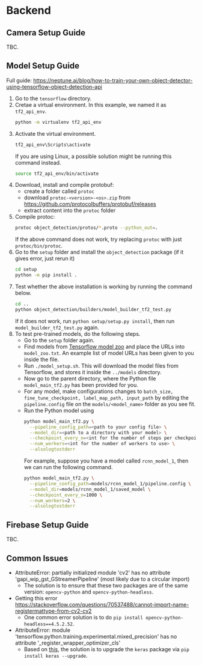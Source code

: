# Backend

## Camera Setup Guide
TBC.

## Model Setup Guide
Full guide: https://neptune.ai/blog/how-to-train-your-own-object-detector-using-tensorflow-object-detection-api

1. Go to the `tensorflow` directory.
1. Cretae a virtual environment. In this example, we named it as `tf2_api_env`.
    ```sh
    python -m virtualenv tf2_api_env
    ```
1. Activate the virtual environment.
    ```sh
    tf2_api_env\Scripts\activate
    ```
    If you are using Linux, a possible solution might be running this command instead.
    ```sh
    source tf2_api_env/bin/activate
    ```
1. Download, install and compile protobuf:
    - create a folder called `protoc`
    - download `protoc-<version>-<os>.zip` from https://github.com/protocolbuffers/protobuf/releases
    - extract content into the `protoc` folder
1. Compile protoc:
    ```sh
    protoc object_detection/protos/*.proto --python_out=.
    ```
    If the above command does not work, try replacing `protoc` with just `protoc/bin/protoc`.
1. Go to the `setup` folder and install the `object_detection` package (if it gives error, just rerun it)
    ```sh
    cd setup
    python -m pip install .
    ```
1. Test whether the above installation is working by running the command below.
    ```sh
    cd ..
    python object_detection/builders/model_builder_tf2_test.py
    ```
    If it does not work, run `python setup/setup.py install`, then run `model_builder_tf2_test.py` again.
1. To test pre-trained models, do the following steps.
    - Go to the `setup` folder again.
    - Find models from [Tensorflow model zoo](https://github.com/tensorflow/models/blob/master/research/object_detection/g3doc/tf2_detection_zoo.md) and place the URLs into `model_zoo.txt`. An example list of model URLs has been given to you inside the file.
    - Run `./model_setup.sh`. This will download the model files from Tensorflow, and stores it inside the `../models` directory.
    - Now go to the parent directory, where the Python file `model_main_tf2.py` has been provided for you.
    - For any model, make configurations changes to `batch_size, fine_tune_checkpoint, label_map_path, input_path` by editing the `pipeline.config` file on the `models/<model_name>` folder as you see fit.
    - Run the Python model using
      ```sh
      python model_main_tf2.py \
        --pipeline_config_path=<path to your config file> \
        --model_dir=<path to a directory with your model> \
        --checkpoint_every_n=<int for the number of steps per checkpoint> \
        --num_workers=<int for the number of workers to use> \
        --alsologtostderr
      ```
      For example, suppose you have a model called `rcnn_model_1`, then we can run the following command.
      ```sh
      python model_main_tf2.py \
        --pipeline_config_path=models/rcnn_model_1/pipeline.config \
        --model_dir=models/rcnn_model_1/saved_model \
        --checkpoint_every_n=1000 \
        --num_workers=2 \
        --alsologtostderr
      ```

## Firebase Setup Guide
TBC.

## Common Issues
- AttributeError: partially initialized module 'cv2' has no attribute 'gapi_wip_gst_GStreamerPipeline' (most likely due to a circular import)
  - The solution is to ensure that these two packages are of the same version: `opencv-python` and `opencv-python-headless`.
- Getting this error https://stackoverflow.com/questions/70537488/cannot-import-name-registermattype-from-cv2-cv2
  - One common error solution is to do `pip install opencv-python-headless==4.5.2.52`.
- AttributeError: module 'tensorflow.python.training.experimental.mixed_precision' has no attribute '_register_wrapper_optimizer_cls'
  - Based on [this](https://stackoverflow.com/questions/66178738/attributeerror-module-tensorflow-python-training-experimental-mixed-precision), the solution is to upgrade the `keras` package via `pip install keras --upgrade`.
